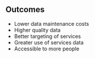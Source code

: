 ## Outcomes

* Lower data maintenance costs
* Higher quality data
* Better targeting of services
* Greater use of services data
* Accessible to more people